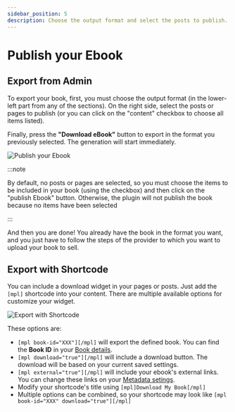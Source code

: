 ```yaml
---
sidebar_position: 5
description: Choose the output format and select the posts to publish. Click the "Publish Ebook" button to export in the selected format. The generation will start immediately.
---
```


# Publish your Ebook

## Export from Admin

To export your book, first, you must choose the output format (in the lower-left part from any of the sections). On the right side, select the posts or pages to publish (or you can click on the "content" checkbox to choose all items listed).

Finally, press the **"Download eBook"** button to export in the format you previously selected. The generation will start immediately.

![Publish your Ebook](https://ik.imagekit.io/ferranfigueredo/mpl-publisher/publish-1_BLZKXzgb6bI.gif)

:::note

By default, no posts or pages are selected, so you must choose the items to be included in your book (using the checkbox) and then click on the "publish Ebook" button. Otherwise, the plugin will not publish the book because no items have been selected

:::

And then you are done! You already have the book in the format you want, and you just have to follow the steps of the provider to which you want to upload your book to sell.

## Export with Shortcode

You can include a download widget in your pages or posts. Just add the `[mpl]` shortcode into your content. There are multiple available options for customize your widget.

![Export with Shortcode](https://ik.imagekit.io/ferranfigueredo/mpl-publisher/widget_QwbPOzlp6.png)

These options are:

- `[mpl book-id="XXX"][/mpl]` will export the defined book. You can find the **Book ID** in your [Book details](/docs/book-options/book-details/).
- `[mpl download="true"][/mpl]` will include a download button. The download will be based on your current saved settings.
- `[mpl external="true"][/mpl]` will include your ebook's external links. You can change these links on your [Metadata setings](/docs/book-options/book-details/#external-links).
- Modify your shortcode's title using `[mpl]Download My Book[/mpl]`
- Multiple options can be combined, so your shortcode may look like `[mpl book-id="XXX" download="true"][/mpl]`